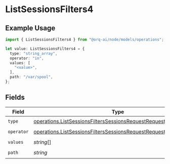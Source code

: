# ListSessionsFilters4

## Example Usage

```typescript
import { ListSessionsFilters4 } from "@orq-ai/node/models/operations";

let value: ListSessionsFilters4 = {
  type: "string_array",
  operator: "in",
  values: [
    "<value>",
  ],
  path: "/var/spool",
};
```

## Fields

| Field                                                                                                                                                  | Type                                                                                                                                                   | Required                                                                                                                                               | Description                                                                                                                                            |
| ------------------------------------------------------------------------------------------------------------------------------------------------------ | ------------------------------------------------------------------------------------------------------------------------------------------------------ | ------------------------------------------------------------------------------------------------------------------------------------------------------ | ------------------------------------------------------------------------------------------------------------------------------------------------------ |
| `type`                                                                                                                                                 | [operations.ListSessionsFiltersSessionsRequestRequestBody4Type](../../models/operations/listsessionsfilterssessionsrequestrequestbody4type.md)         | :heavy_check_mark:                                                                                                                                     | N/A                                                                                                                                                    |
| `operator`                                                                                                                                             | [operations.ListSessionsFiltersSessionsRequestRequestBody4Operator](../../models/operations/listsessionsfilterssessionsrequestrequestbody4operator.md) | :heavy_check_mark:                                                                                                                                     | N/A                                                                                                                                                    |
| `values`                                                                                                                                               | *string*[]                                                                                                                                             | :heavy_check_mark:                                                                                                                                     | N/A                                                                                                                                                    |
| `path`                                                                                                                                                 | *string*                                                                                                                                               | :heavy_check_mark:                                                                                                                                     | N/A                                                                                                                                                    |